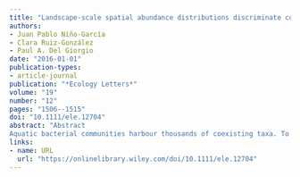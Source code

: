 ```yaml
---
title: "Landscape‐scale spatial abundance distributions discriminate core from random components of boreal lake bacterioplankton"
authors:
- Juan Pablo Niño‐García
- Clara Ruiz‐González
- Paul A. Del Giorgio
date: "2016-01-01"
publication-types:
- article-journal
publication: "*Ecology Letters*"
volume: "19"
number: "12"
pages: "1506--1515"
doi: "10.1111/ele.12704"
abstract: "Abstract
Aquatic bacterial communities harbour thousands of coexisting taxa. To meet the challenge of discriminating between a ‘core’ and a sporadically occurring ‘random’ component of these communities, we explored the spatial abundance distribution of individual bacterioplankton taxa across 198 boreal lakes and their associated fluvial networks (188 rivers). We found that all taxa could be grouped into four distinct categories based on model statistical distributions (normal like, bimodal, logistic and lognormal). The distribution patterns across lakes and their associated river networks showed that lake communities are composed of a core of taxa whose distribution appears to be linked to in‐lake environmental sorting (normal‐like and bimodal categories), and a large fraction of mostly rare bacteria (94% of all taxa) whose presence appears to be largely random and linked to downstream transport in aquatic networks (logistic and lognormal categories). These rare taxa are thus likely to reflect species sorting at upstream locations, providing a perspective of the conditions prevailing in entire aquatic networks rather than only in lakes."
links:
- name: URL
  url: "https://onlinelibrary.wiley.com/doi/10.1111/ele.12704"
---
```


